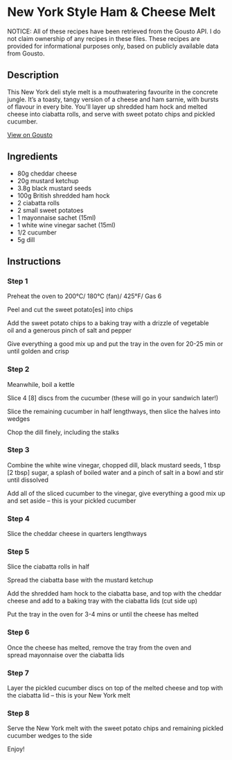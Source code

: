 # New York Style Ham & Cheese Melt

NOTICE: All of these recipes have been retrieved from the Gousto API. I do not claim ownership of any recipes in these files. These recipes are provided for informational purposes only, based on publicly available data from Gousto.

## Description

This New York deli style melt is a mouthwatering favourite in the concrete jungle. It’s a toasty, tangy version of a cheese and ham sarnie, with bursts of flavour in every bite. You'll layer up shredded ham hock and melted cheese into ciabatta rolls, and serve with sweet potato chips and pickled cucumber. 

[View on Gousto](https://www.gousto.co.uk/recipes/cookbook/new-york-style-ham-cheese-melt)

## Ingredients

- 80g cheddar cheese
- 20g mustard ketchup 
- 3.8g black mustard seeds
- 100g British shredded ham hock
- 2 ciabatta rolls
- 2 small sweet potatoes
- 1 mayonnaise sachet (15ml)
- 1 white wine vinegar sachet (15ml)
- 1/2 cucumber 
- 5g dill

## Instructions


### Step 1

Preheat the oven to 200°C/ 180°C (fan)/ 425°F/ Gas 6


Peel and cut the sweet potato<span class="text-danger">[es]</span> into chips


Add the sweet potato chips to a baking tray with a drizzle of vegetable oil and a generous pinch of salt and pepper


Give everything a good mix up and put the tray in the oven for 20-25 min or until golden and crisp


### Step 2

Meanwhile, boil a kettle


Slice 4 <span class="text-danger">[8]</span> discs from the cucumber (these will go in your sandwich later!)


Slice the remaining cucumber in half lengthways, then slice the halves into wedges


Chop the dill finely, including the stalks


### Step 3

Combine the white wine vinegar, chopped dill, black mustard seeds, 1 tbsp <span class="text-danger">[2 tbsp]</span> sugar, a splash of boiled water and a pinch of salt in a bowl and stir until dissolved


Add all of the sliced cucumber to the vinegar, give everything a good mix up and set aside – this is your pickled cucumber


### Step 4

Slice the cheddar cheese in quarters lengthways


### Step 5

Slice the ciabatta rolls in half


Spread the ciabatta base with the mustard ketchup


Add the shredded ham hock to the ciabatta base, and top with the cheddar cheese and add to a baking tray with the ciabatta lids (cut side up)


Put the tray in the oven for 3-4 mins or until the cheese has melted


### Step 6

Once the cheese has melted, remove the tray from the oven and spread mayonnaise over the ciabatta lids


### Step 7

Layer the pickled cucumber discs on top of the melted cheese and top with the ciabatta lid – this is your New York melt

### Step 8

Serve the New York melt with the sweet potato chips and remaining pickled cucumber wedges to the side


Enjoy!

